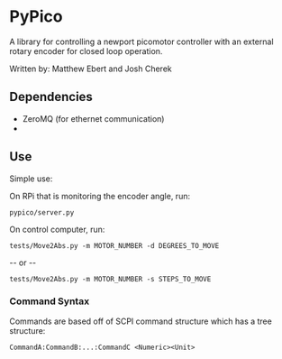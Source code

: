 # PyPico

A library for controlling a newport picomotor controller with an external rotary encoder for closed loop operation.

Written by: Matthew Ebert and Josh Cherek

## Dependencies

 * ZeroMQ (for ethernet communication)
 *

## Use

Simple use:

On RPi that is monitoring the encoder angle, run:

```
pypico/server.py
```

On control computer, run:

```
tests/Move2Abs.py -m MOTOR_NUMBER -d DEGREES_TO_MOVE
```

-- or --

```
tests/Move2Abs.py -m MOTOR_NUMBER -s STEPS_TO_MOVE
```

### Command Syntax

 Commands are based off of SCPI command structure which has a tree structure:

```CommandA:CommandB:...:CommandC <Numeric><Unit>```
